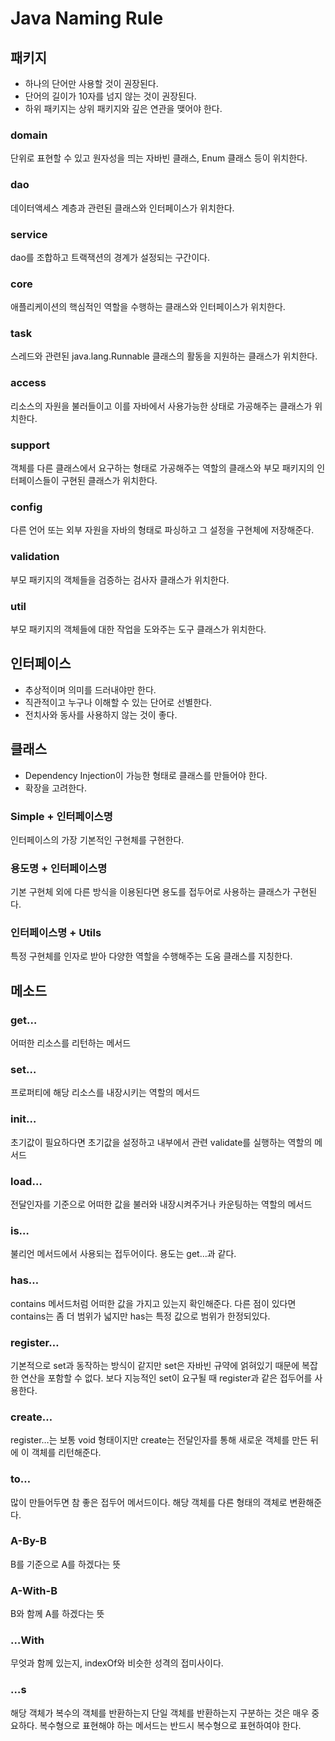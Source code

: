 # Java Naming Rule

## 패키지
- 하나의 단어만 사용할 것이 권장된다.
- 단어의 길이가 10자를 넘지 않는 것이 권장된다.
- 하위 패키지는 상위 패키지와 깊은 연관을 맺어야 한다.
### domain
단위로 표현할 수 있고 원자성을 띄는 자바빈 클래스, Enum 클래스 등이 위치한다.
### dao
데이터액세스 계층과 관련된 클래스와 인터페이스가 위치한다.
### service
dao를 조합하고 트랙잭션의 경계가 설정되는 구간이다.
### core
애플리케이션의 핵심적인 역할을 수행하는 클래스와 인터페이스가 위치한다.
### task
스레드와 관련된 java.lang.Runnable 클래스의 활동을 지원하는 클래스가 위치한다.
### access
리소스의 자원을 불러들이고 이를 자바에서 사용가능한 상태로 가공해주는 클래스가 위치한다.
### support
객체를 다른 클래스에서 요구하는 형태로 가공해주는 역할의 클래스와 부모 패키지의 인터페이스들이 구현된 클래스가 위치한다.
### config
다른 언어 또는 외부 자원을 자바의 형태로 파싱하고 그 설정을 구현체에 저장해준다.
### validation
부모 패키지의 객체들을 검증하는 검사자 클래스가 위치한다.
### util
부모 패키지의 객체들에 대한 작업을 도와주는 도구 클래스가 위치한다.



## 인터페이스
- 추상적이며 의미를 드러내야만 한다.
- 직관적이고 누구나 이해할 수 있는 단어로 선별한다.
- 전치사와 동사를 사용하지 않는 것이 좋다.



## 클래스
- Dependency Injection이 가능한 형태로 클래스를 만들어야 한다.
- 확장을 고려한다.
### Simple + 인터페이스명
인터페이스의 가장 기본적인 구현체를 구현한다.
### 용도명 + 인터페이스명
기본 구현체 외에 다른 방식을 이용된다면 용도를 접두어로 사용하는 클래스가 구현된다.
### 인터페이스명 + Utils
특정 구현체를 인자로 받아 다양한 역할을 수행해주는 도움 클래스를 지칭한다.



## 메소드
### get…
어떠한 리소스를 리턴하는 메서드
### set…
프로퍼티에 해당 리소스를 내장시키는 역할의 메서드 
### init…
초기값이 필요하다면 초기값을 설정하고 내부에서 관련 validate를 실행하는 역할의 메서드
### load…
전달인자를 기준으로 어떠한 값을 불러와 내장시켜주거나 카운팅하는 역할의 메서드
### is…
불리언 메서드에서 사용되는 접두어이다. 용도는 get…과 같다.
### has…
contains 메서드처럼 어떠한 값을 가지고 있는지 확인해준다. 다른 점이 있다면 contains는 좀 더 범위가 넓지만 has는 특정 값으로 범위가 한정되있다.
### register…
기본적으로 set과 동작하는 방식이 같지만 set은 자바빈 규약에 얽혀있기 때문에 복잡한 연산을 포함할 수 없다. 보다 지능적인 set이 요구될 때 register과 같은 접두어를 사용한다.
### create…
register…는 보통 void 형태이지만 create는 전달인자를 통해 새로운 객체를 만든 뒤에 이 객체를 리턴해준다.
### to…
많이 만들어두면 참 좋은 접두어 메서드이다. 해당 객체를 다른 형태의 객체로 변환해준다.
### A-By-B
B를 기준으로 A를 하겠다는 뜻
### A-With-B
B와 함께 A를 하겠다는 뜻
### …With
무엇과 함께 있는지, indexOf와 비슷한 성격의 접미사이다.
### …s
해당 객체가 복수의 객체를 반환하는지 단일 객체를 반환하는지 구분하는 것은 매우 중요하다. 복수형으로 표현해야 하는 메서드는 반드시 복수형으로 표현하여야 한다.